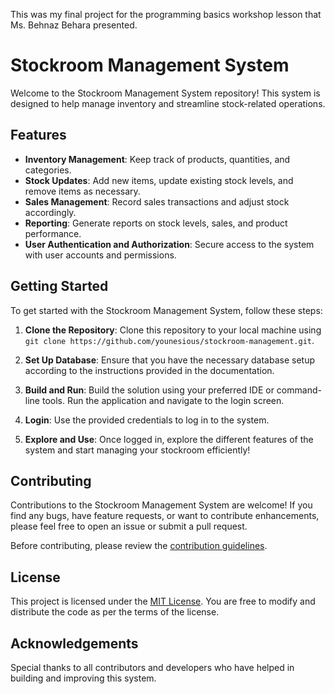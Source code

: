 This was my final project for the programming basics workshop lesson that Ms. Behnaz Behara presented.

# Stockroom Management System

Welcome to the Stockroom Management System repository! This system is designed to help manage inventory and streamline stock-related operations.

## Features

- **Inventory Management**: Keep track of products, quantities, and categories.
- **Stock Updates**: Add new items, update existing stock levels, and remove items as necessary.
- **Sales Management**: Record sales transactions and adjust stock accordingly.
- **Reporting**: Generate reports on stock levels, sales, and product performance.
- **User Authentication and Authorization**: Secure access to the system with user accounts and permissions.

## Getting Started

To get started with the Stockroom Management System, follow these steps:

1. **Clone the Repository**: Clone this repository to your local machine using `git clone https://github.com/younesious/stockroom-management.git`.

2. **Set Up Database**: Ensure that you have the necessary database setup according to the instructions provided in the documentation.

3. **Build and Run**: Build the solution using your preferred IDE or command-line tools. Run the application and navigate to the login screen.

4. **Login**: Use the provided credentials to log in to the system.

5. **Explore and Use**: Once logged in, explore the different features of the system and start managing your stockroom efficiently!

## Contributing

Contributions to the Stockroom Management System are welcome! If you find any bugs, have feature requests, or want to contribute enhancements, please feel free to open an issue or submit a pull request. 

Before contributing, please review the [contribution guidelines](CONTRIBUTING.md).

## License

This project is licensed under the [MIT License](LICENSE). You are free to modify and distribute the code as per the terms of the license.

## Acknowledgements

Special thanks to all contributors and developers who have helped in building and improving this system.
